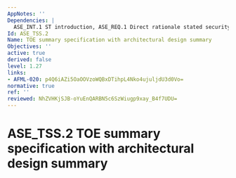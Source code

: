 ```yaml
---
AppNotes: ''
Dependencies: |
  ASE_INT.1 ST introduction, ASE_REQ.1 Direct rationale stated security requirements, ADV_ARC.1 Security architecture description
Id: ASE_TSS.2
Name: TOE summary specification with architectural design summary
Objectives: ''
active: true
derived: false
level: 1.27
links:
- AFML-020: p4Q6iAZi5OaOOVzoWQBxDTihpL4Nko4ujuljdU3d0Vo=
normative: true
ref: ''
reviewed: NhZVHKjSJB-oYuEnQARBN5c6SzWiugp9xay_B4f7UDU=
---
```


# ASE_TSS.2 TOE summary specification with architectural design summary
